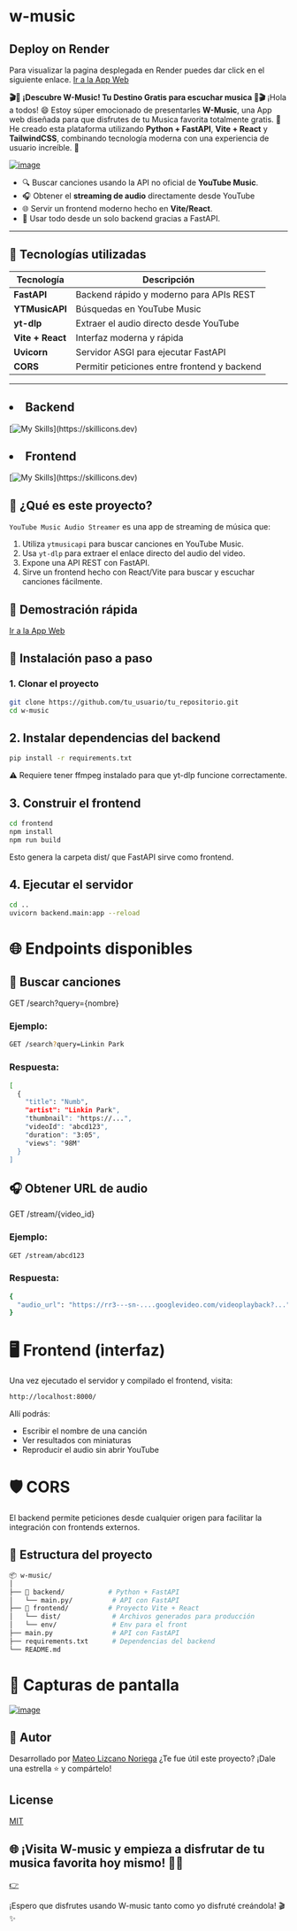 # w-music

## Deploy on Render
Para visualizar la pagina desplegada en Render puedes dar click en el siguiente enlace. [Ir a la App Web](https://w-music.onrender.com)

**🎬🍿 ¡Descubre W-Music! Tu Destino Gratis para escuchar musica 🍿🎬** ¡Hola a todos! 😄 Estoy súper emocionado de presentarles **W-Music**, una App web diseñada para que disfrutes de tu Musica favorita totalmente gratis. 🎉 He creado esta plataforma utilizando **Python + FastAPI**, **Vite  + React** y **TailwindCSS**, combinando tecnología moderna con una experiencia de usuario increíble. 🚀

[![image](https://github.com/user-attachments/assets/0688ce3c-ffa9-4f8d-a869-1a7dc4006d5e)](https://w-music.onrender.com)



- 🔍 Buscar canciones usando la API no oficial de **YouTube Music**.
- 🎧 Obtener el **streaming de audio** directamente desde YouTube
- 🌐 Servir un frontend moderno hecho en **Vite/React**.
- 🚀 Usar todo desde un solo backend gracias a FastAPI.


---

## 🧩 Tecnologías utilizadas

| Tecnología     | Descripción                                       |
|----------------|---------------------------------------------------|
| **FastAPI**    | Backend rápido y moderno para APIs REST           |
| **YTMusicAPI** | Búsquedas en YouTube Music                        |
| **yt-dlp**     | Extraer el audio directo desde YouTube            |
| **Vite + React** | Interfaz moderna y rápida                      |
| **Uvicorn**    | Servidor ASGI para ejecutar FastAPI               |
| **CORS**       | Permitir peticiones entre frontend y backend      |

---

## <li>Backend</li>
[![My Skills](https://skillicons.dev/icons?i=python,fastapi,)](https://skillicons.dev)

## <li>Frontend</li>
[![My Skills](https://skillicons.dev/icons?i=react,vite,tailwind,)](https://skillicons.dev)


## 📌 ¿Qué es este proyecto?

`YouTube Music Audio Streamer` es una app de streaming de música que:

1. Utiliza `ytmusicapi` para buscar canciones en YouTube Music.
2. Usa `yt-dlp` para extraer el enlace directo del audio del video.
3. Expone una API REST con FastAPI.
4. Sirve un frontend hecho con React/Vite para buscar y escuchar canciones fácilmente.

## 🎥 Demostración rápida
[Ir a la App Web](https://w-music.onrender.com)

   
## 🚀 Instalación paso a paso

### 1. Clonar el proyecto

```bash
git clone https://github.com/tu_usuario/tu_repositorio.git
cd w-music
```

## 2. Instalar dependencias del backend

```bash
pip install -r requirements.txt
```
⚠️ Requiere tener ffmpeg instalado para que yt-dlp funcione correctamente.


## 3. Construir el frontend

```bash
cd frontend
npm install
npm run build
```
Esto genera la carpeta dist/ que FastAPI sirve como frontend.

## 4. Ejecutar el servidor

```bash
cd ..
uvicorn backend.main:app --reload
```

# 🌐 Endpoints disponibles
## 🔎 Buscar canciones
GET /search?query={nombre}
### Ejemplo:
```bash
GET /search?query=Linkin Park
```
### Respuesta:
```bash
[
  {
    "title": "Numb",
    "artist": "Linkin Park",
    "thumbnail": "https://...",
    "videoId": "abcd123",
    "duration": "3:05",
    "views": "98M"
  }
]
```

## 🎧 Obtener URL de audio
GET /stream/{video_id}
### Ejemplo:
```bash
GET /stream/abcd123
```
### Respuesta:
```bash
{
  "audio_url": "https://rr3---sn-....googlevideo.com/videoplayback?..."
}
```

# 🖥️ Frontend (interfaz)
Una vez ejecutado el servidor y compilado el frontend, visita:
```bash
http://localhost:8000/
```

Allí podrás:
- Escribir el nombre de una canción
- Ver resultados con miniaturas
- Reproducir el audio sin abrir YouTube

# 🛡️ CORS
El backend permite peticiones desde cualquier origen para facilitar la integración con frontends externos.

## 📁 Estructura del proyecto
```bash
📦 w-music/
│
├── 📁 backend/           # Python + FastAPI
│   └── main.py/          # API con FastAPI
├── 📁 frontend/          # Proyecto Vite + React
│   └── dist/             # Archivos generados para producción
│   └── env/              # Env para el front
├── main.py               # API con FastAPI
├── requirements.txt      # Dependencias del backend
└── README.md             
```

# 📸 Capturas de pantalla
[![image](https://github.com/user-attachments/assets/0688ce3c-ffa9-4f8d-a869-1a7dc4006d5e)](https://w-music.onrender.com)

## 🙌 Autor
Desarrollado por [Mateo Lizcano Noriega](https://www.linkedin.com/in/mateo-lizcano-noriega)
¿Te fue útil este proyecto? ¡Dale una estrella ⭐ y compártelo!

## License
[MIT](https://choosealicense.com/licenses/mit/)


## 🌐 ¡Visita W-music y empieza a disfrutar de tu musica favorita hoy mismo! 🎉🍿

[👉](https://w-music.onrender.com)

¡Espero que disfrutes usando W-music tanto como yo disfruté creándola! 🎬✨
